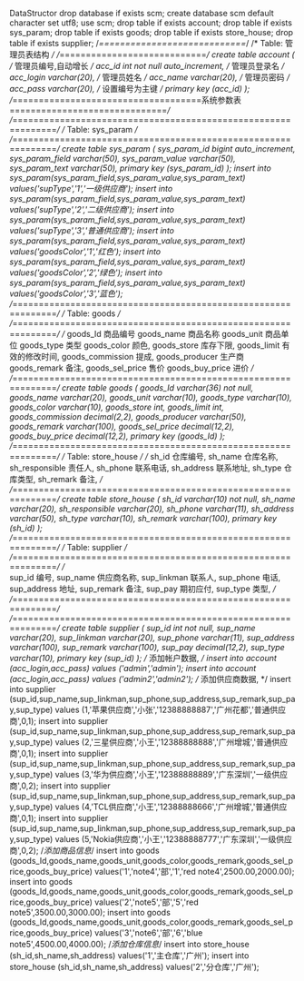 DataStructor
drop database if exists scm;
create database scm default character set utf8;
use scm;
drop table if exists account;
drop table if exists sys_param;
drop table if exists goods;
drop table if exists store_house;
drop table if exists supplier;
/*============================*/
/* Table: 管理员表结构       */
/*============================*/
create table account
(
   /* 管理员编号,自动增长 */
   acc_id                  int not null auto_increment,
   /* 管理员登录名  */
   acc_login               varchar(20),
   /* 管理员姓名  */
   acc_name                varchar(20),
   /* 管理员密码 */
   acc_pass                varchar(20),
   /* 设置编号为主键 */
   primary key (acc_id)
);
/*====================================系统参数表==============================*/
/*==============================================================*/
/* Table: sys_param                                             */
/*==============================================================*/
create table sys_param
(
   sys_param_id         bigint  auto_increment,
   sys_param_field      varchar(50),
   sys_param_value      varchar(50),
   sys_param_text       varchar(50),
   primary key (sys_param_id)
);
insert into sys_param(sys_param_field,sys_param_value,sys_param_text) values('supType','1','一级供应商');
insert into sys_param(sys_param_field,sys_param_value,sys_param_text) values('supType','2','二级供应商');
insert into sys_param(sys_param_field,sys_param_value,sys_param_text) values('supType','3','普通供应商');
insert into sys_param(sys_param_field,sys_param_value,sys_param_text) values('goodsColor','1','红色');
insert into sys_param(sys_param_field,sys_param_value,sys_param_text) values('goodsColor','2','绿色');
insert into sys_param(sys_param_field,sys_param_value,sys_param_text) values('goodsColor','3','蓝色');
/*==============================================================*/
/* Table: goods                                                 */
/*==============================================================*/
/*
goods_Id         商品编号
   goods_name           商品名称
   goods_unit          商品单位
   goods_type           类型
   goods_color          颜色,
   goods_store          库存下限,
   goods_limit          有效的修改时间,
   goods_commission     提成,
   goods_producer       生产商
   goods_remark         备注,
   goods_sel_price        售价
   goods_buy_price         进价
                                               */
/*==============================================================*/
create table goods
(
   goods_Id             varchar(36) not null,
   goods_name           varchar(20),
   goods_unit           varchar(10),
   goods_type           varchar(10),
   goods_color          varchar(10),
   goods_store          int,
   goods_limit          int,
   goods_commission     decimal(2,2),
   goods_producer       varchar(50),
   goods_remark         varchar(100),
   goods_sel_price      decimal(12,2),
   goods_buy_price      decimal(12,2),
   primary key (goods_Id)
);
/*==============================================================*/
/* Table: store_house                                           */
/*
   sh_id                仓库编号,
   sh_name              仓库名称,
   sh_responsible       责任人,
   sh_phone             联系电话,
   sh_address           联系地址,
   sh_type              仓库类型,
   sh_remark            备注,
*/
/*==============================================================*/
create table store_house
(
   sh_id                varchar(10) not null,
   sh_name              varchar(20),
   sh_responsible       varchar(20),
   sh_phone             varchar(11),
   sh_address           varchar(50),
   sh_type              varchar(10),
   sh_remark            varchar(100),
   primary key (sh_id)
);
/*==============================================================*/
/* Table: supplier                                              */ 
/*==============================================================*/
/*                  
sup_id               编号,
   sup_name             供应商名称,
   sup_linkman          联系人,
   sup_phone            电话,
   sup_address          地址,
   sup_remark           备注,
   sup_pay              期初应付,
   sup_type             类型,
*/
/*==============================================================*/
/*==============================================================*/
create table supplier
(
   sup_id               int not null,
   sup_name             varchar(20),
   sup_linkman          varchar(20),
   sup_phone            varchar(11),
   sup_address          varchar(100),
   sup_remark           varchar(100),
   sup_pay              decimal(12,2),
   sup_type             varchar(10),
   primary key (sup_id)
);
/* 添加帐户数据, */
insert into account (acc_login,acc_pass) values ('admin','admin');
insert into account (acc_login,acc_pass) values ('admin2','admin2');
/* 添加供应商数据, */
insert into supplier (sup_id,sup_name,sup_linkman,sup_phone,sup_address,sup_remark,sup_pay,sup_type) values (1,'苹果供应商','小张','12388888887','广州花都','普通供应商',0,1);
insert into supplier (sup_id,sup_name,sup_linkman,sup_phone,sup_address,sup_remark,sup_pay,sup_type) values (2,'三星供应商','小王','12388888888','广州增城','普通供应商',0,1);
insert into supplier (sup_id,sup_name,sup_linkman,sup_phone,sup_address,sup_remark,sup_pay,sup_type) values (3,'华为供应商','小王','12388888889','广东深圳','一级供应商',0,2);
insert into supplier (sup_id,sup_name,sup_linkman,sup_phone,sup_address,sup_remark,sup_pay,sup_type) values (4,'TCL供应商','小王','12388888666','广州增城','普通供应商',0,1);
insert into supplier (sup_id,sup_name,sup_linkman,sup_phone,sup_address,sup_remark,sup_pay,sup_type) values (5,'Nokia供应商','小王','12388888777','广东深圳','一级供应商',0,2);
/*添加商品信息*/
insert into goods (goods_Id,goods_name,goods_unit,goods_color,goods_remark,goods_sel_price,goods_buy_price)
values('1','note4','部','1','red note4',2500.00,2000.00);
insert into goods (goods_Id,goods_name,goods_unit,goods_color,goods_remark,goods_sel_price,goods_buy_price)
values('2','note5','部','5','red note5',3500.00,3000.00);
insert into goods (goods_Id,goods_name,goods_unit,goods_color,goods_remark,goods_sel_price,goods_buy_price)
values('3','note6','部','6','blue note5',4500.00,4000.00);
/*添加仓库信息*/
insert into store_house (sh_id,sh_name,sh_address) values('1','主仓库','广州');
insert into store_house (sh_id,sh_name,sh_address) values('2','分仓库','广州');
